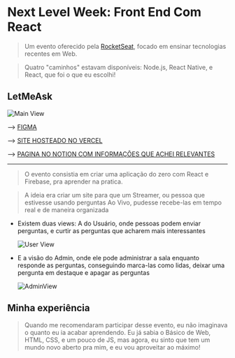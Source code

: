 # Next Level Week: Front End Com React

> Um evento oferecido pela [RocketSeat](https://rocketseat.com.br/), focado em ensinar tecnologias recentes em Web.

> Quatro "caminhos" estavam disponíveis: Node.js, React Native, e React, que foi o que eu escolhi!

## LetMeAsk

![Main View](images/mainView)

—> [FIGMA](https://www.figma.com/file/u0BQK8rCf2KgzcukdRRCWh/Letmeask?node-id=0%3A1)

—> [SITE HOSTEADO NO VERCEL](https://nlw-front-end-react.vercel.app/)

—> [PAGINA NO NOTION COM INFORMAÇÕES QUE ACHEI RELEVANTES](https://freckle-phone-c56.notion.site/Next_Level_Week-React-b46a5375ba62419aa1fe093289c30b32)

---

> O evento consistia em criar uma aplicação do zero com React e Firebase, pra aprender na pratica.

> A ideia era criar um site para que um Streamer, ou pessoa que estivesse usando perguntas Ao Vivo, pudesse recebe-las em tempo real e de maneira organizada

- Existem duas views: A do Usuário, onde pessoas podem enviar perguntas, e curtir as perguntas que acharem mais interessantes

    ![User View](images/userView)

- E a visão do Admin, onde ele pode administrar a sala enquanto responde as perguntas, conseguindo marca-las como lidas, deixar uma pergunta em destaque e apagar as perguntas

    ![AdminView](images/adminView)

## Minha experiência

> Quando me recomendaram participar desse evento, eu não imaginava o quanto eu ia acabar aprendendo. Eu já sabia o Básico de Web, HTML, CSS, e um pouco de JS, mas agora, eu sinto que tem um mundo novo aberto pra mim, e eu vou aproveitar ao máximo!